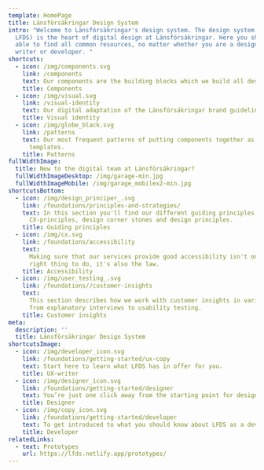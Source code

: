 ```yaml
---
template: HomePage
title: Länsförsäkringar Design System
intro: "Welcome to Länsförsäkringar's design system. The design system (known as
  LFDS) is the heart of digital design at Länsförsäkringar. Here you should be
  able to find all common resources, no matter whether you are a designer,
  writer or developer. "
shortcuts:
  - icon: /img/components.svg
    link: /components
    text: Our components are the building blocks which we build all design upon.
    title: Components
  - icon: /img/visual.svg
    link: /visual-identity
    text: Our digital adaptation of the Länsförsäkringar brand guidelines.
    title: Visual identity
  - icon: /img/globe_black.svg
    link: /patterns
    text: Our most frequent patterns of putting components together as well as
      templates.
    title: Patterns
fullWidthImage:
  title: New to the digital team at Länsförsäkringar?
  fullWidthImageDesktop: /img/garage-min.jpg
  fullWidthImageMobile: /img/garage_mobilex2-min.jpg
shortcutsBottom:
  - icon: /img/design_principer_.svg
    link: /foundations/principles-and-strategies/
    text: In this section you'll find our different guiding principles;
      CX-principles, design corner stones and design principles.
    title: Guiding principles
  - icon: /img/cx.svg
    link: /foundations/accessibility
    text:
      Making sure that our services provide good accessibility isn't only the
      right thing to do, it's also the law.
    title: Accessibility
  - icon: /img/user_testing_.svg
    link: /foundations//customer-insights
    text:
      This section describes how we work with customer insights in various ways,
      from explanatory interviews to usability testing.
    title: Customer insights
meta:
  description: ''
  title: Länsförsäkringar Design System
shortcutsImage:
  - icon: /img/developer_icon.svg
    link: /foundations/getting-started/ux-copy
    text: Start here to learn what LFDS has in offer for you.
    title: UX-writer
  - icon: /img/designer_icon.svg
    link: /foundations/getting-started/designer
    text: You’re just one click away from the starting point for designers!
    title: Designer
  - icon: /img/copy_icon.svg
    link: /foundations/getting-started/developer
    text: To get introduced to what you should know about LFDS as a developer, go here.
    title: Developer
relatedLinks:
  - text: Prototypes
    url: https://lfds.netlify.app/prototypes/
---
```

